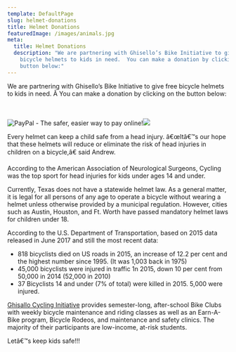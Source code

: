 ```yaml
---
template: DefaultPage
slug: helmet-donations
title: Helmet Donations
featuredImage: /images/animals.jpg
meta:
  title: Helmet Donations
  description: "We are partnering with Ghisello’s Bike Initiative to give free
    bicycle helmets to kids in need.  You can make a donation by clicking on the
    button below:"
---
```

<!--StartFragment-->

We are partnering with Ghisello’s Bike Initiative to give free bicycle helmets to kids in need. Â You can make a donation by clicking on the button below:

\
\
![PayPal - The safer, easier way to pay online!](https://www.paypalobjects.com/en_US/i/btn/btn_donateCC_LG.gif)![](https://www.paypalobjects.com/en_US/i/scr/pixel.gif)

Every helmet can keep a child safe from a head injury. â€œItâ€™s our hope that these helmets will reduce or eliminate the risk of head injuries in children on a bicycle,â€ said Andrew.

According to the American Association of Neurological Surgeons, Cycling was the top sport for head injuries for kids under ages 14 and under.

Currently, Texas does not have a statewide helmet law. As a general matter, it is legal for all persons of any age to operate a bicycle without wearing a helmet unless otherwise provided by a municipal regulation. However, cities such as Austin, Houston, and Ft. Worth have passed mandatory helmet laws for children under 18.

According to the U.S. Department of Transportation, based on 2015 data released in June 2017 and still the most recent data:

* 818 bicyclists died on US roads in 2015, an increase of 12.2 per cent and the highest number since 1995. (It was 1,003 back in 1975)
* 45,000 bicyclists were injured in traffic 1n 2015, down 10 per cent from 50,000 in 2014 (52,000 in 2010)
* 37 Bicyclists 14 and under (7% of total) were killed in 2015. 5,000 were injured.

[Ghisallo Cycling Initiative](http://ghisallo.org/) provides semester-long, after-school Bike Clubs with weekly bicycle maintenance and riding classes as well as an Earn-A-Bike program, Bicycle Rodeos, and maintenance and safety clinics. The majority of their participants are low-income, at-risk students.

Letâ€™s keep kids safe!!!

<!--EndFragment-->